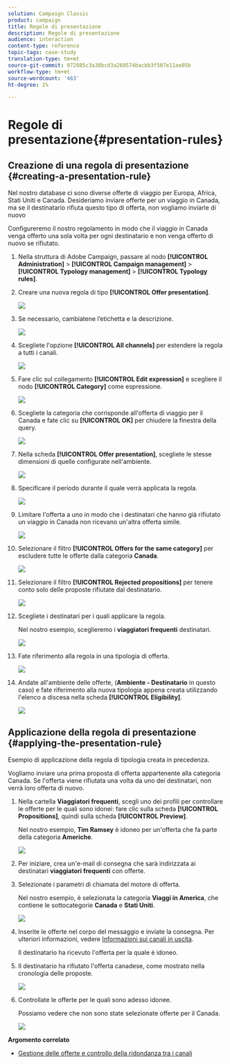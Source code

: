 ```yaml
---
solution: Campaign Classic
product: campaign
title: Regole di presentazione
description: Regole di presentazione
audience: interaction
content-type: reference
topic-tags: case-study
translation-type: tm+mt
source-git-commit: 972885c3a38bcd3a260574bacbb3f507e11ae05b
workflow-type: tm+mt
source-wordcount: '463'
ht-degree: 1%

---
```



# Regole di presentazione{#presentation-rules}

## Creazione di una regola di presentazione {#creating-a-presentation-rule}

Nel nostro database ci sono diverse offerte di viaggio per Europa, Africa, Stati Uniti e Canada. Desideriamo inviare offerte per un viaggio in Canada, ma se il destinatario rifiuta questo tipo di offerta, non vogliamo inviarle di nuovo

Configureremo il nostro regolamento in modo che il viaggio in Canada venga offerto una sola volta per ogni destinatario e non venga offerto di nuovo se rifiutato.

1. Nella struttura  di Adobe Campaign, passare al nodo **[!UICONTROL Administration]** > **[!UICONTROL Campaign management]** > **[!UICONTROL Typology management]** > **[!UICONTROL Typology rules]**.
1. Creare una nuova regola di tipo **[!UICONTROL Offer presentation]**.

   ![](assets/offer_typology_example_001.png)

1. Se necessario, cambiatene l’etichetta e la descrizione.

   ![](assets/offer_typology_example_002.png)

1. Scegliete l&#39;opzione **[!UICONTROL All channels]** per estendere la regola a tutti i canali.

   ![](assets/offer_typology_example_003.png)

1. Fare clic sul collegamento **[!UICONTROL Edit expression]** e scegliere il nodo **[!UICONTROL Category]** come espressione.

   ![](assets/offer_typology_example_004.png)

1. Scegliete la categoria che corrisponde all&#39;offerta di viaggio per il Canada e fate clic su **[!UICONTROL OK]** per chiudere la finestra della query.

   ![](assets/offer_typology_example_005.png)

1. Nella scheda **[!UICONTROL Offer presentation]**, scegliete le stesse dimensioni di quelle configurate nell&#39;ambiente.

   ![](assets/offer_typology_example_006.png)

1. Specificare il periodo durante il quale verrà applicata la regola.

   ![](assets/offer_typology_example_007.png)

1. Limitare l&#39;offerta a uno in modo che i destinatari che hanno già rifiutato un viaggio in Canada non ricevano un&#39;altra offerta simile.

   ![](assets/offer_typology_example_008.png)

1. Selezionare il filtro **[!UICONTROL Offers for the same category]** per escludere tutte le offerte dalla categoria **Canada**.

   ![](assets/offer_typology_example_020.png)

1. Selezionare il filtro **[!UICONTROL Rejected propositions]** per tenere conto solo delle proposte rifiutate dal destinatario.

   ![](assets/offer_typology_example_021.png)

1. Scegliete i destinatari per i quali applicare la regola.

   Nel nostro esempio, sceglieremo i **viaggiatori frequenti** destinatari.

   ![](assets/offer_typology_example_009.png)

1. Fate riferimento alla regola in una tipologia di offerta.

   ![](assets/offer_typology_example_013.png)

1. Andate all&#39;ambiente delle offerte, (**Ambiente - Destinatario** in questo caso) e fate riferimento alla nuova tipologia appena creata utilizzando l&#39;elenco a discesa nella scheda **[!UICONTROL Eligibility]**.

   ![](assets/offer_typology_example_014.png)

## Applicazione della regola di presentazione {#applying-the-presentation-rule}

Esempio di applicazione della regola di tipologia creata in precedenza.

Vogliamo inviare una prima proposta di offerta appartenente alla categoria Canada. Se l&#39;offerta viene rifiutata una volta da uno dei destinatari, non verrà loro offerta di nuovo.

1. Nella cartella **Viaggiatori frequenti**, scegli uno dei profili per controllare le offerte per le quali sono idonei: fare clic sulla scheda **[!UICONTROL Propositions]**, quindi sulla scheda **[!UICONTROL Preview]**.

   Nel nostro esempio, **Tim Ramsey** è idoneo per un&#39;offerta che fa parte della categoria **Americhe**.

   ![](assets/offer_typology_example_015.png)

1. Per iniziare, crea un&#39;e-mail di consegna che sarà indirizzata ai destinatari **viaggiatori frequenti** con offerte.
1. Selezionate i parametri di chiamata del motore di offerta.

   Nel nostro esempio, è selezionata la categoria **Viaggi in America**, che contiene le sottocategorie **Canada** e **Stati Uniti**.

   ![](assets/offer_typology_example_016.png)

1. Inserite le offerte nel corpo del messaggio e inviate la consegna. Per ulteriori informazioni, vedere [Informazioni sui canali in uscita](../../interaction/using/about-outbound-channels.md).

   Il destinatario ha ricevuto l&#39;offerta per la quale è idoneo.

1. Il destinatario ha rifiutato l&#39;offerta canadese, come mostrato nella cronologia delle proposte.

   ![](assets/offer_typology_example_018.png)

1. Controllate le offerte per le quali sono adesso idonee.

   Possiamo vedere che non sono state selezionate offerte per il Canada.

   ![](assets/offer_typology_example_019.png)

**Argomento correlato**

* [Gestione delle offerte e controllo della ridondanza tra i canali](https://helpx.adobe.com/campaign/kb/simplifying-campaign-management-acc.html#Manageoffersandcontrolredundancyacrosschannels)